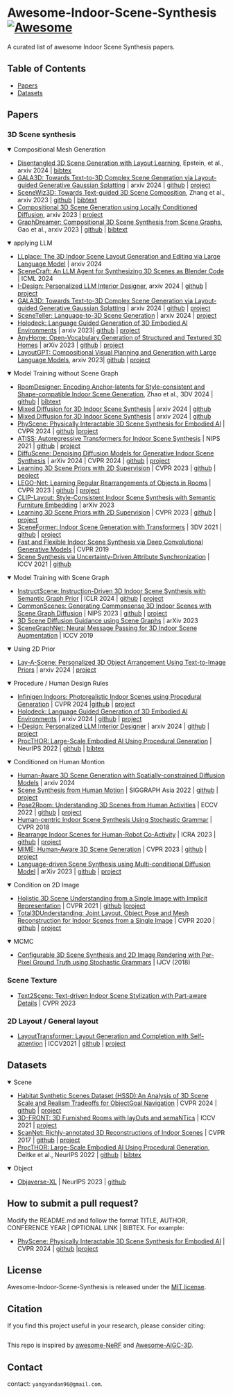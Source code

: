 # Awesome-Indoor-Scene-Synthesis [![Awesome](https://cdn.rawgit.com/sindresorhus/awesome/d7305f38d29fed78fa85652e3a63e154dd8e8829/media/badge.svg)](https://github.com/sindresorhus/awesome)
A curated list of awesome Indoor Scene Synthesis papers.


## Table of Contents

- [Papers](#papers)
- [Datasets](#Datasets)

## Papers

### 3D Scene synthesis

<details open>
<summary>Compositional Mesh Generation</summary>
 
- [Disentangled 3D Scene Generation with Layout Learning](https://arxiv.org/abs/2402.16936), Epstein, et al., arxiv 2024 | [bibtex](./citations/disentangled.txt)
- [GALA3D: Towards Text-to-3D Complex Scene Generation via Layout-guided Generative Gaussian Splatting](https://arxiv.org/abs/2402.07207) | arxiv 2024 | [github](https://github.com/VDIGPKU/GALA3D) | [project](https://gala3d.github.io/)
- [SceneWiz3D: Towards Text-guided 3D Scene Composition](https://arxiv.org/abs/2312.08885), Zhang et al., arxiv 2023 | [github](https://github.com/zqh0253/SceneWiz3D) | [bibtext](./citations/scenewiz3d.txt)
- [Compositional 3D Scene Generation using Locally Conditioned Diffusion](https://arxiv.org/abs/2303.12218), arxiv 2023 | [project](https://ryanpo.com/comp3d/) 
- [GraphDreamer: Compositional 3D Scene Synthesis from Scene Graphs](https://arxiv.org/abs/2312.00093), Gao et al., arxiv 2023 | [github](https://github.com/GGGHSL/GraphDreamer) | [bibtext](./citations/graphdreamer.txt)
</details>
</details>

<details open>
<summary>applying LLM</summary>

- [LLplace: The 3D Indoor Scene Layout Generation and Editing via Large Language Model](https://arxiv.org/abs/2406.03866) | arxiv 2024 
- [SceneCraft: An LLM Agent for Synthesizing 3D Scenes as Blender Code](https://arxiv.org/abs/2403.01248) | ICML 2024
- [I-Design: Personalized LLM Interior Designer](https://arxiv.org/abs/2404.02838), arxiv 2024 | [github](https://github.com/atcelen/IDesign/?tab=readme-ov-file) | [project](https://atcelen.github.io/I-Design/)
- [GALA3D: Towards Text-to-3D Complex Scene Generation via Layout-guided Generative Gaussian Splatting](https://arxiv.org/abs/2402.07207) | arxiv 2024 | [github](https://github.com/VDIGPKU/GALA3D) | [project](https://gala3d.github.io/)
- [SceneTeller: Language-to-3D Scene Generation](https://arxiv.org/pdf/2407.20727) | arxiv 2024 | [project](https://sceneteller.github.io/)
- [Holodeck: Language Guided Generation of 3D Embodied AI Environments](https://arxiv.org/abs/2312.09067) | arxiv 2023| [github](https://github.com/allenai/Holodeck) | [project](https://yueyang1996.github.io/holodeck/)
- [AnyHome: Open-Vocabulary Generation of Structured and Textured 3D Homes](https://arxiv.org/abs/2312.06644) | arXiv 2023 | [github](https://github.com/FreddieRao/anyhome_github) | [project](https://freddierao.github.io/AnyHome/)
- [LayoutGPT: Compositional Visual Planning and Generation with Large Language Models](https://arxiv.org/abs/2305.15393), arxiv 2023| [github](https://github.com/weixi-feng/LayoutGPT) | [project](https://layoutgpt.github.io/)

</details>



<details open>
<summary>Model Training without Scene Graph</summary>
 
- [RoomDesigner: Encoding Anchor-latents for Style-consistent and Shape-compatible Indoor Scene Generation](https://arxiv.org/abs/2310.10027), Zhao et al., 3DV 2024 | [github](https://github.com/zhao-yiqun/RoomDesigner) | [bibtext](./citations/roomdesigner.txt)
- [Mixed Diffusion for 3D Indoor Scene Synthesis](https://arxiv.org/abs/2405.21066) | arxiv 2024 | [github](https://github.com/MIT-SPARK/MiDiffusion)
- [Mixed Diffusion for 3D Indoor Scene Synthesis](https://arxiv.org/pdf/2405.21066) | arxiv 2024 | [github](https://github.com/MIT-SPARK/MiDiffusion?utm_source=catalyzex.com)
- [PhyScene: Physically Interactable 3D Scene Synthesis for Embodied AI](https://arxiv.org/abs/2404.09465) | CVPR 2024 | [github](https://github.com/PhyScene/PhyScene/tree/main) |[project](https://physcene.github.io/)
- [ATISS: Autoregressive Transformers for Indoor Scene Synthesis](https://arxiv.org/pdf/2110.03675) | NIPS 2021 | [github](https://github.com/nv-tlabs/ATISS) | [project](https://research.nvidia.com/labs/toronto-ai/ATISS/)
- [DiffuScene: Denoising Diffusion Models for Generative Indoor Scene Synthesis](https://arxiv.org/abs/2303.14207) | arXiv 2024 | CVPR 2024 | [github](https://github.com/tangjiapeng/DiffuScene) | [project](https://tangjiapeng.github.io/projects/DiffuScene/)
- [Learning 3D Scene Priors with 2D Supervision](https://arxiv.org/abs/2211.14157) | CVPR 2023 | [github](https://github.com/yinyunie/ScenePriors) | [peoject](https://yinyunie.github.io/sceneprior-page/)
- [LEGO-Net: Learning Regular Rearrangements of Objects in Rooms](https://arxiv.org/pdf/2301.09629) | CVPR 2023 | [github](https://github.com/QiuhongAnnaWei/LEGO-Net) | [project](https://ivl.cs.brown.edu/research/lego-net.html)
- [CLIP-Layout: Style-Consistent Indoor Scene Synthesis with Semantic Furniture Embedding](https://arxiv.org/abs/2303.03565) | arXiv 2023
- [Learning 3D Scene Priors with 2D Supervision](https://arxiv.org/abs/2211.14157) | CVPR 2023 | [github](https://github.com/yinyunie/ScenePriors) | [project](https://yinyunie.github.io/sceneprior-page/)
- [SceneFormer: Indoor Scene Generation with Transformers](https://arxiv.org/abs/2012.09793) | 3DV 2021 | [github](https://github.com/cy94/sceneformer) | [project](https://xinpeng-wang.github.io/sceneformer/)
- [Fast and Flexible Indoor Scene Synthesis via Deep Convolutional Generative Models](https://arxiv.org/abs/1811.12463) | CVPR 2019
- [Scene Synthesis via Uncertainty-Driven Attribute Synchronization](https://arxiv.org/abs/2108.13499) | ICCV 2021 | [github](https://github.com/brownvc/fast-synth)
</details>



<details open>
<summary>Model Training with Scene Graph</summary>
 
- [InstructScene: Instruction-Driven 3D Indoor Scene Synthesis with Semantic Graph Prior](https://arxiv.org/abs/2402.04717) | ICLR 2024 | [github](https://github.com/chenguolin/InstructScene) | [project](https://chenguolin.github.io/projects/InstructScene/)
- [CommonScenes: Generating Commonsense 3D Indoor Scenes with Scene Graph Diffusion](https://arxiv.org/abs/2305.16283) | NIPS 2023 | [github](https://github.com/ymxlzgy/commonscenes) | [project](https://sites.google.com/view/commonscenes)
- [3D Scene Diffusion Guidance using Scene Graphs](https://arxiv.org/abs/2308.04468) | arXiv 2023
- [SceneGraphNet: Neural Message Passing for 3D Indoor Scene Augmentation](https://arxiv.org/abs/1907.11308) | ICCV 2019
</details>

<details open>
<summary>Using 2D Prior</summary>
 
- [Lay-A-Scene: Personalized 3D Object Arrangement Using Text-to-Image Priors](https://arxiv.org/abs/2406.00687) | arxiv 2024 | [project](https://lay-a-scene.github.io/)
 </details>

<details open>
<summary>Procedure / Human Design Rules</summary>
 
- [Infinigen Indoors: Photorealistic Indoor Scenes using Procedural Generation](https://arxiv.org/abs/2406.11824)  | CVPR 2024 |[github](https://github.com/princeton-vl/infinigen) | [project](https://infinigen.org/)
- [Holodeck: Language Guided Generation of 3D Embodied AI Environments](https://arxiv.org/abs/2312.09067) | arxiv 2024 | [github](https://github.com/allenai/Holodeck) | [project](https://yueyang1996.github.io/holodeck/)
- [I-Design: Personalized LLM Interior Designer](https://arxiv.org/abs/2404.02838) | arxiv 2024 | [github](https://github.com/atcelen/IDesign/?tab=readme-ov-file) | [project](https://atcelen.github.io/I-Design/)
- [ProcTHOR: Large-Scale Embodied AI Using Procedural Generation](https://procthor.allenai.org/) | NeurIPS 2022 | [github](https://github.com/allenai/procthor) | [bibtex](./citations/procthor.txt)
</details>



<details open>
<summary>Conditioned on Human Montion</summary>

- [Human-Aware 3D Scene Generation with Spatially-constrained Diffusion Models](https://arxiv.org/abs/2406.18159) | arxiv 2024
- [Scene Synthesis from Human Motion](https://arxiv.org/abs/2301.01424) | SIGGRAPH Asia 2022 | [github](https://github.com/onestarYX/summon) | [project](https://lijiaman.github.io/projects/summon/)
- [Pose2Room: Understanding 3D Scenes from Human Activities](https://arxiv.org/abs/2112.03030) | ECCV 2022 | [github](https://arxiv.org/abs/2112.03030) | [project](https://yinyunie.github.io/pose2room-page/)
- [Human-centric Indoor Scene Synthesis Using Stochastic Grammar](https://arxiv.org/abs/1808.08473v1) | CVPR 2018
- [Rearrange Indoor Scenes for Human-Robot Co-Activity](https://arxiv.org/abs/2303.05676) | ICRA 2023 | [github](https://github.com/Rayckey/scene_coactivity) | [project](https://sites.google.com/view/coactivity)
- [MIME: Human-Aware 3D Scene Generation](https://arxiv.org/abs/2212.04360) | CVPR 2023 | [github](https://github.com/yhw-yhw/MIME) | [project](https://mime.is.tue.mpg.de/)
- [Language-driven Scene Synthesis using Multi-conditional Diffusion Model](https://arxiv.org/abs/2310.15948) | arXiv 2023 | [github](https://github.com/andvg3/LSDM) | [project](https://lang-scene-synth.github.io/)
</details>


<details open>
<summary>Condition on 2D Image</summary>

- [Holistic 3D Scene Understanding from a Single Image with Implicit Representation](https://arxiv.org/pdf/2103.06422) | CVPR 2021 | [github](https://github.com/chengzhag/Implicit3DUnderstanding) |[project](https://chengzhag.github.io/publication/im3d/)
- [Total3DUnderstanding: Joint Layout, Object Pose and Mesh Reconstruction for Indoor Scenes from a Single Image](https://arxiv.org/abs/2002.12212) | CVPR 2020 | [github](https://github.com/GAP-LAB-CUHK-SZ/Total3DUnderstanding) | [project](https://yinyunie.github.io/Total3D/)
</details>



<details open>
<summary>MCMC</summary>

- [Configurable 3D Scene Synthesis and 2D Image Rendering with Per-Pixel Ground Truth using Stochastic Grammars](https://arxiv.org/abs/1704.00112) | IJCV (2018)
</details>

### Scene Texture

- [Text2Scene: Text-driven Indoor Scene Stylization with Part-aware Details](https://arxiv.org/abs/2308.16880) | CVPR 2023


### 2D Layout / General layout

- [LayoutTransformer: Layout Generation and Completion with Self-attention](https://arxiv.org/abs/2006.14615) | ICCV2021 | [github](https://github.com/kampta/DeepLayout) | [project](https://kampta.github.io/layout/)
</details>


## Datasets

<details open>
<summary>Scene</summary>

- [Habitat Synthetic Scenes Dataset (HSSD):An Analysis of 3D Scene Scale and Realism Tradeoffs for ObjectGoal Navigation](https://arxiv.org/abs/2306.11290) | CVPR 2024 | [github](https://github.com/3dlg-hcvc/hssd/) | [project](https://3dlg-hcvc.github.io/hssd/)
- [3D-FRONT: 3D Furnished Rooms with layOuts and semaNTics](https://arxiv.org/abs/2011.09127) | ICCV 2021 | [project](https://tianchi.aliyun.com/specials/promotion/alibaba-3d-scene-dataset)
- [ScanNet: Richly-annotated 3D Reconstructions of Indoor Scenes](https://arxiv.org/abs/1702.04405) | CVPR 2017 | [github](https://github.com/ScanNet/ScanNet) | [project](https://www.scan-net.org/)
- [ProcTHOR: Large-Scale Embodied AI Using Procedural Generation](https://procthor.allenai.org/), Deitke et al., NeurIPS 2022 |  [github](https://github.com/allenai/procthor) | [bibtex](./citations/procthor.txt)
</details>

<details open>
<summary>Object</summary>

- [Objaverse-XL](https://objaverse.allenai.org/) | NeurIPS 2023 | [github](https://github.com/allenai/objaverse-xl)
</details>

## How to submit a pull request?
Modify the README.md and follow the format TITLE, AUTHOR, CONFERENCE YEAR | OPTIONAL LINK | BIBTEX. For example:

- [PhyScene: Physically Interactable 3D Scene Synthesis for Embodied AI](https://arxiv.org/abs/2404.09465) | CVPR 2024 | [github](https://github.com/PhyScene/PhyScene/tree/main) |[project](https://physcene.github.io/)


## License 
Awesome-Indoor-Scene-Synthesis is released under the [MIT license](./LICENSE).

## Citation
If you find this project useful in your research, please consider citing:
```BibTeX

```
This repo is inspired by [awesome-NeRF](https://github.com/awesome-NeRF/awesome-NeRF) and [Awesome-AIGC-3D](https://github.com/hitcslj/Awesome-AIGC-3D).
## Contact
contact: `yangyandan96@gmail.com`.  
